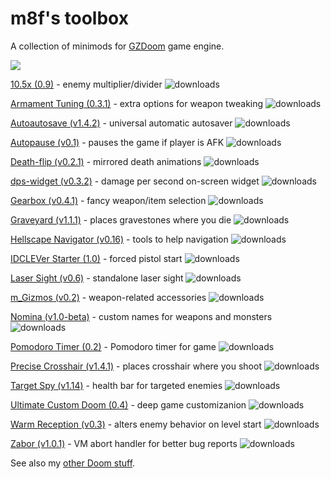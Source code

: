 # m8f's toolbox

A collection of minimods for [GZDoom](https://zdoom.org/index) game engine.

<a href="https://forum.zdoom.org/viewtopic.php?f=4&t=60112#p1048497">
<img src="https://mmaulwurff.github.io/zdoom-top-labels/pngs/m8f%E2%80%99s_toolbox.png">
</a>

[10.5x (0.9)](https://forum.zdoom.org/viewtopic.php?f=43&t=65962) - enemy multiplier/divider <img src="https://img.shields.io/github/downloads/mmaulwurff/10.5x/total?color=white&label=%20&style=plastic" title="downloads">

[Armament Tuning (0.3.1)](https://forum.zdoom.org/viewtopic.php?f=43&t=61079) - extra options for weapon tweaking <img src="https://img.shields.io/github/downloads/mmaulwurff/armament-tuning/total?color=white&label=%20&style=plastic" title="downloads">

[Autoautosave (v1.4.2)](https://forum.zdoom.org/viewtopic.php?f=43&t=59889) - universal automatic autosaver <img src="https://img.shields.io/github/downloads/mmaulwurff/autoautosave/total?color=white&label=%20&style=plastic" title="downloads">

[Autopause (v0.1)](https://forum.zdoom.org/viewtopic.php?f=43&t=67991) - pauses the game if player is AFK <img src="https://img.shields.io/github/downloads/mmaulwurff/autopause/total?color=white&label=%20&style=plastic" title="downloads">

[Death-flip (v0.2.1)](https://forum.zdoom.org/viewtopic.php?f=43&t=66117) - mirrored death animations <img src="https://img.shields.io/github/downloads/mmaulwurff/death-flip/total?color=white&label=%20&style=plastic" title="downloads">

[dps-widget (v0.3.2)](https://forum.zdoom.org/viewtopic.php?f=43&t=70954) - damage per second on-screen widget <img src="https://img.shields.io/github/downloads/mmaulwurff/dps-widget/total?color=white&label=%20&style=plastic" title="downloads">

[Gearbox (v0.4.1)](https://forum.zdoom.org/viewtopic.php?f=43&t=71086) - fancy weapon/item selection <img src="https://img.shields.io/github/downloads/mmaulwurff/gearbox/total?color=white&label=%20&style=plastic" title="downloads">

[Graveyard (v1.1.1)](https://forum.zdoom.org/viewtopic.php?f=43&t=68835) - places gravestones where you die <img src="https://img.shields.io/github/downloads/mmaulwurff/graveyard/total?color=white&label=%20&style=plastic" title="downloads">

[Hellscape Navigator (v0.16)](https://forum.zdoom.org/viewtopic.php?f=43&t=61643) - tools to help navigation <img src="https://img.shields.io/github/downloads/mmaulwurff/hellscape-navigator/total?color=white&label=%20&style=plastic" title="downloads">

[IDCLEVer Starter (1.0)](https://forum.zdoom.org/viewtopic.php?f=43&t=61079) - forced pistol start <img src="https://img.shields.io/github/downloads/mmaulwurff/idclever-starter/total?color=white&label=%20&style=plastic" title="downloads">

[Laser Sight (v0.6)](https://forum.zdoom.org/viewtopic.php?f=43&t=61079) - standalone laser sight <img src="https://img.shields.io/github/downloads/mmaulwurff/laser-sight/total?color=white&label=%20&style=plastic" title="downloads">

[m_Gizmos (v0.2)](https://forum.zdoom.org/viewtopic.php?f=43&t=61079) - weapon-related accessories <img src="https://img.shields.io/github/downloads/mmaulwurff/m_gizmos/total?color=white&label=%20&style=plastic" title="downloads">

[Nomina (v1.0-beta)](https://forum.zdoom.org/viewtopic.php?f=43&t=68528) - custom names for weapons and monsters <img src="https://img.shields.io/github/downloads/mmaulwurff/nomina/total?color=white&label=%20&style=plastic" title="downloads">

[Pomodoro Timer (0.2)](https://forum.zdoom.org/viewtopic.php?f=43&t=60035) - Pomodoro timer for game <img src="https://img.shields.io/github/downloads/mmaulwurff/gzdoom-pomodoro/total?color=white&label=%20&style=plastic" title="downloads">

[Precise Crosshair (v1.4.1)](https://forum.zdoom.org/viewtopic.php?f=43&t=64788) - places crosshair where you shoot <img src="https://img.shields.io/github/downloads/mmaulwurff/precise-crosshair/total?color=white&label=%20&style=plastic" title="downloads">

[Target Spy (v1.14)](https://forum.zdoom.org/viewtopic.php?f=43&t=60784) - health bar for targeted enemies <img src="https://img.shields.io/github/downloads/mmaulwurff/target-spy/total?color=white&label=%20&style=plastic" title="downloads">

[Ultimate Custom Doom (0.4)](https://forum.zdoom.org/viewtopic.php?f=43&t=64678) - deep game customizanion <img src="https://img.shields.io/github/downloads/mmaulwurff/ultimate-custom-doom/total?color=white&label=%20&style=plastic" title="downloads">

[Warm Reception (v0.3)](https://forum.zdoom.org/viewtopic.php?f=43&t=69486) - alters enemy behavior on level start <img src="https://img.shields.io/github/downloads/mmaulwurff/warm-reception/total?color=white&label=%20&style=plastic" title="downloads">

[Zabor (v1.0.1)](https://forum.zdoom.org/viewtopic.php?f=43&t=71569) - VM abort handler for better bug reports <img src="https://img.shields.io/github/downloads/mmaulwurff/zabor/total?color=white&label=%20&style=plastic" title="downloads">


See also my [other Doom stuff](https://mmaulwurff.github.io/pages/stuff).
